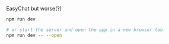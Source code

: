 EasyChat but worse(?)

```bash
npm run dev

# or start the server and open the app in a new browser tab
npm run dev -- --open
```

